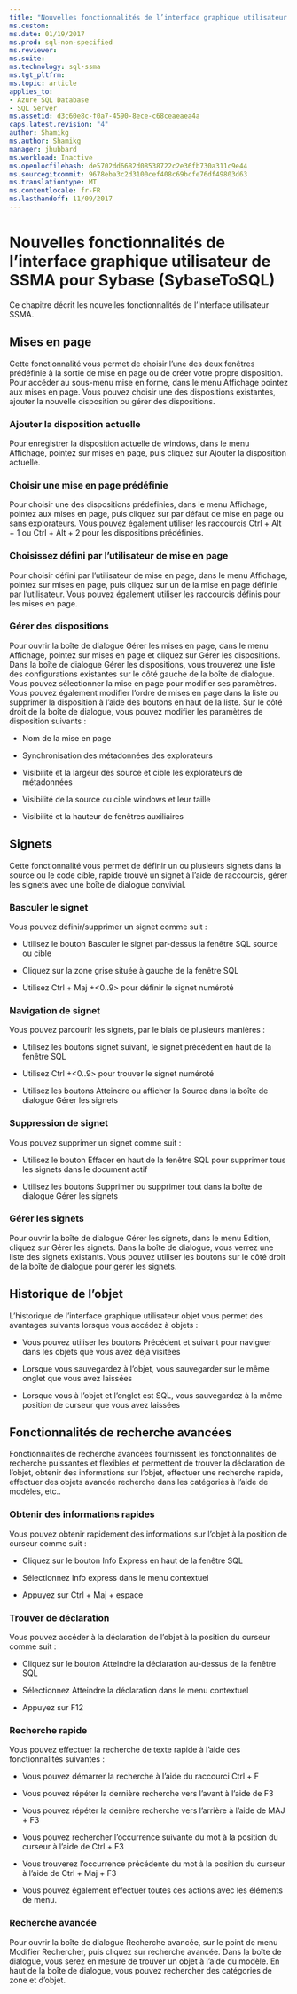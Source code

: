 ```yaml
---
title: "Nouvelles fonctionnalités de l’interface graphique utilisateur de SSMA pour Sybase (SybaseToSQL) | Documents Microsoft"
ms.custom: 
ms.date: 01/19/2017
ms.prod: sql-non-specified
ms.reviewer: 
ms.suite: 
ms.technology: sql-ssma
ms.tgt_pltfrm: 
ms.topic: article
applies_to:
- Azure SQL Database
- SQL Server
ms.assetid: d3c60e8c-f0a7-4590-8ece-c68ceaeaea4a
caps.latest.revision: "4"
author: Shamikg
ms.author: Shamikg
manager: jhubbard
ms.workload: Inactive
ms.openlocfilehash: de5702dd6682d08538722c2e36fb730a311c9e44
ms.sourcegitcommit: 9678eba3c2d3100cef408c69bcfe76df49803d63
ms.translationtype: MT
ms.contentlocale: fr-FR
ms.lasthandoff: 11/09/2017
---
```

# <a name="new-gui-features-in-ssma-for-sybase-sybasetosql"></a>Nouvelles fonctionnalités de l’interface graphique utilisateur de SSMA pour Sybase (SybaseToSQL)
Ce chapitre décrit les nouvelles fonctionnalités de l’Interface utilisateur SSMA.  
  
## <a name="layouts"></a>Mises en page  
Cette fonctionnalité vous permet de choisir l’une des deux fenêtres prédéfinie à la sortie de mise en page ou de créer votre propre disposition. Pour accéder au sous-menu mise en forme, dans le menu Affichage pointez aux mises en page. Vous pouvez choisir une des dispositions existantes, ajouter la nouvelle disposition ou gérer des dispositions.  
  
### <a name="add-current-layout"></a>Ajouter la disposition actuelle  
Pour enregistrer la disposition actuelle de windows, dans le menu Affichage, pointez sur mises en page, puis cliquez sur Ajouter la disposition actuelle.  
  
### <a name="choose-predefined-layout"></a>Choisir une mise en page prédéfinie  
Pour choisir une des dispositions prédéfinies, dans le menu Affichage, pointez aux mises en page, puis cliquez sur par défaut de mise en page ou sans explorateurs. Vous pouvez également utiliser les raccourcis Ctrl + Alt + 1 ou Ctrl + Alt + 2 pour les dispositions prédéfinies.  
  
### <a name="choose-user-defined-layout"></a>Choisissez défini par l’utilisateur de mise en page  
Pour choisir défini par l’utilisateur de mise en page, dans le menu Affichage, pointez sur mises en page, puis cliquez sur un de la mise en page définie par l’utilisateur. Vous pouvez également utiliser les raccourcis définis pour les mises en page.  
  
### <a name="manage-layouts"></a>Gérer des dispositions  
Pour ouvrir la boîte de dialogue Gérer les mises en page, dans le menu Affichage, pointez sur mises en page et cliquez sur Gérer les dispositions. Dans la boîte de dialogue Gérer les dispositions, vous trouverez une liste des configurations existantes sur le côté gauche de la boîte de dialogue. Vous pouvez sélectionner la mise en page pour modifier ses paramètres. Vous pouvez également modifier l’ordre de mises en page dans la liste ou supprimer la disposition à l’aide des boutons en haut de la liste. Sur le côté droit de la boîte de dialogue, vous pouvez modifier les paramètres de disposition suivants :  
  
-   Nom de la mise en page  
  
-   Synchronisation des métadonnées des explorateurs  
  
-   Visibilité et la largeur des source et cible les explorateurs de métadonnées  
  
-   Visibilité de la source ou cible windows et leur taille  
  
-   Visibilité et la hauteur de fenêtres auxiliaires  
  
## <a name="bookmarks"></a>Signets  
Cette fonctionnalité vous permet de définir un ou plusieurs signets dans la source ou le code cible, rapide trouvé un signet à l’aide de raccourcis, gérer les signets avec une boîte de dialogue convivial.  
  
### <a name="toggle-bookmark"></a>Basculer le signet  
Vous pouvez définir/supprimer un signet comme suit :  
  
-   Utilisez le bouton Basculer le signet par-dessus la fenêtre SQL source ou cible  
  
-   Cliquez sur la zone grise située à gauche de la fenêtre SQL  
  
-   Utilisez Ctrl + Maj +&lt;0..9&gt; pour définir le signet numéroté  
  
### <a name="bookmark-navigation"></a>Navigation de signet  
Vous pouvez parcourir les signets, par le biais de plusieurs manières :  
  
-   Utilisez les boutons signet suivant, le signet précédent en haut de la fenêtre SQL  
  
-   Utilisez Ctrl +&lt;0..9&gt; pour trouver le signet numéroté  
  
-   Utilisez les boutons Atteindre ou afficher la Source dans la boîte de dialogue Gérer les signets  
  
### <a name="removing-bookmark"></a>Suppression de signet  
Vous pouvez supprimer un signet comme suit :  
  
-   Utilisez le bouton Effacer en haut de la fenêtre SQL pour supprimer tous les signets dans le document actif  
  
-   Utilisez les boutons Supprimer ou supprimer tout dans la boîte de dialogue Gérer les signets  
  
### <a name="manage-bookmarks"></a>Gérer les signets  
Pour ouvrir la boîte de dialogue Gérer les signets, dans le menu Edition, cliquez sur Gérer les signets. Dans la boîte de dialogue, vous verrez une liste des signets existants. Vous pouvez utiliser les boutons sur le côté droit de la boîte de dialogue pour gérer les signets.  
  
## <a name="object-history"></a>Historique de l’objet  
L’historique de l’interface graphique utilisateur objet vous permet des avantages suivants lorsque vous accédez à objets :  
  
-   Vous pouvez utiliser les boutons Précédent et suivant pour naviguer dans les objets que vous avez déjà visitées  
  
-   Lorsque vous sauvegardez à l’objet, vous sauvegarder sur le même onglet que vous avez laissées  
  
-   Lorsque vous à l’objet et l’onglet est SQL, vous sauvegardez à la même position de curseur que vous avez laissées  
  
## <a name="advanced-search-capabilities"></a>Fonctionnalités de recherche avancées  
Fonctionnalités de recherche avancées fournissent les fonctionnalités de recherche puissantes et flexibles et permettent de trouver la déclaration de l’objet, obtenir des informations sur l’objet, effectuer une recherche rapide, effectuer des objets avancée recherche dans les catégories à l’aide de modèles, etc..  
  
### <a name="get-quick-information"></a>Obtenir des informations rapides  
Vous pouvez obtenir rapidement des informations sur l’objet à la position de curseur comme suit :  
  
-   Cliquez sur le bouton Info Express en haut de la fenêtre SQL  
  
-   Sélectionnez Info express dans le menu contextuel  
  
-   Appuyez sur Ctrl + Maj + espace  
  
### <a name="find-declaration"></a>Trouver de déclaration  
Vous pouvez accéder à la déclaration de l’objet à la position du curseur comme suit :  
  
-   Cliquez sur le bouton Atteindre la déclaration au-dessus de la fenêtre SQL  
  
-   Sélectionnez Atteindre la déclaration dans le menu contextuel  
  
-   Appuyez sur F12  
  
### <a name="quick-search"></a>Recherche rapide  
Vous pouvez effectuer la recherche de texte rapide à l’aide des fonctionnalités suivantes :  
  
-   Vous pouvez démarrer la recherche à l’aide du raccourci Ctrl + F  
  
-   Vous pouvez répéter la dernière recherche vers l’avant à l’aide de F3  
  
-   Vous pouvez répéter la dernière recherche vers l’arrière à l’aide de MAJ + F3  
  
-   Vous pouvez rechercher l’occurrence suivante du mot à la position du curseur à l’aide de Ctrl + F3  
  
-   Vous trouverez l’occurrence précédente du mot à la position du curseur à l’aide de Ctrl + Maj + F3  
  
-   Vous pouvez également effectuer toutes ces actions avec les éléments de menu.  
  
### <a name="advanced-search"></a>Recherche avancée  
Pour ouvrir la boîte de dialogue Recherche avancée, sur le point de menu Modifier Rechercher, puis cliquez sur recherche avancée. Dans la boîte de dialogue, vous serez en mesure de trouver un objet à l’aide du modèle. En haut de la boîte de dialogue, vous pouvez rechercher des catégories de zone et d’objet.  
  
